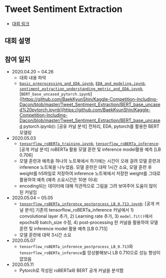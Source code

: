 # Tweet Sentiment Extraction

- [대회 링크](https://www.kaggle.com/c/tweet-sentiment-extraction/overview)



## 대회 설명



## 참여 일지

- 2020.04.20 ~ 04.26
  - 대회 내용 파악
  - [`basic_preprocessing_and_EDA.ipynb`](https://github.com/BaekKyunShin/Kaggle-Competition-Including-Dacon/blob/master/Tweet_Sentiment_Extraction/basic_preprocessing_and_EDA.ipynb), [`EDA_and_modeling.ipynb`](https://github.com/BaekKyunShin/Kaggle-Competition-Including-Dacon/blob/master/Tweet_Sentiment_Extraction/EDA_and_modeling.ipynb), [`sentiment_extraction_understanding_metric_and_EDA.ipynb`](https://github.com/BaekKyunShin/Kaggle-Competition-Including-Dacon/blob/master/Tweet_Sentiment_Extraction/sentiment_extraction_understanding_metric_and_EDA.ipynb), [`BERT_base_uncased_pytorch.ipynb`]([https://github.com/BaekKyunShin/Kaggle-Competition-Including-Dacon/blob/master/Tweet_Sentiment_Extraction/BERT_base_uncased%20pytorch.ipynb](https://github.com/BaekKyunShin/Kaggle-Competition-Including-Dacon/blob/master/Tweet_Sentiment_Extraction/BERT_base_uncased pytorch.ipynb)): [공유 커널 분석] 전처리, EDA, pytorch를 활용한 BERT 모델링 
- 2020.05.03
  - [`tensorflow_roBERTa_training.ipynb`](https://github.com/BaekKyunShin/Kaggle-Competition-Including-Dacon/blob/master/Tweet_Sentiment_Extraction/tensorflow_roBERTa_training.ipynb), [`tensorflow_roBERTa_inference`](https://github.com/BaekKyunShin/Kaggle-Competition-Including-Dacon/blob/master/Tweet_Sentiment_Extraction/tensorflow_roBERTa_inference.ipynb): [공개 커널 분석] roBERTa 활용 모델 훈련 및 inference model활용 예측 [LB 0.706]
  - 모델 훈련과 예측을 하나의 노트북에서 하기에는 시간이 오래 걸려 모델 훈련과 inference 노트북을 나누었음. 모델 훈련은 대략 1시간 소요, 모델 훈련 후 weight를 h5파일로 저장하여 inference 노트북에서 저장한 weight를 그대로 활용하여 예측 (예측 소요시간은 10분 이내)
  - encoding되는 데이터에 대해 직관적으로 그림을 그려 보여주어 도움이 많이 된 커널임
- 2020.05.04 ~ 05.05
  - [`tensorflow_roBERTa_inference_postprocess_LB_0.713.ipynb`](https://github.com/BaekKyunShin/Kaggle-Competition-Including-Dacon/blob/master/Tweet_Sentiment_Extraction/tensorflow_roBERTa_inference_postprocess_LB_0.713.ipynb): [공개 커널 분석] 기존의 tensorflow_roBERTa_inference 커널에서 1) convolutional layer 추가, 2) Learning rate 추가, 3) `model.fit()`에서 epochs와 batch_size 수정, 4) post-processing 한 커널을 활용하여 모델 훈련 및 inference model 활용 예측 [LB 0.713]
  - 모델 훈련에 대략 3시간 소요
- 2020.05.07
  - `tensorflow_roBERTa_inference_postprocess_LB_0.713`와 `tensorflow_roBERTa_inference`를 앙상블해보니 LB 0.710으로 성능 향상이 없었음
- 2020.05.11
  - Pytorch로 작성된 roBERTa와 BERT 공개 커널을 분석함
